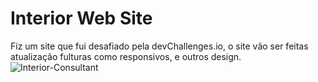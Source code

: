 # Interior Web Site
Fiz um site que fui desafiado pela devChallenges.io, o site vão ser feitas atualização fulturas como responsivos, e outros design.
![Interior-Consultant](https://user-images.githubusercontent.com/101016174/216846771-72993cd0-593f-49da-952b-8d40149301d4.png)
